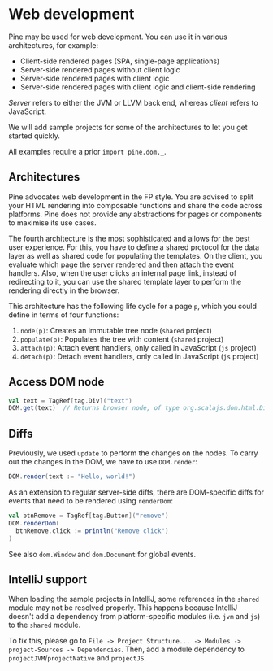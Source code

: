 # Web development
Pine may be used for web development. You can use it in various architectures, for example:

* Client-side rendered pages (SPA, single-page applications)
* Server-side rendered pages without client logic
* Server-side rendered pages with client logic
* Server-side rendered pages with client logic and client-side rendering

_Server_ refers to either the JVM or LLVM back end, whereas _client_ refers to JavaScript.

We will add sample projects for some of the architectures to let you get started quickly.

All examples require a prior `import pine.dom._`.

## Architectures
Pine advocates web development in the FP style. You are advised to split your HTML rendering into composable functions and share the code across platforms. Pine does not provide any abstractions for pages or components to maximise its use cases.

The fourth architecture is the most sophisticated and allows for the best user experience. For this, you have to define a shared protocol for the data layer as well as shared code for populating the templates. On the client, you evaluate which page the server rendered and then attach the event handlers. Also, when the user clicks an internal page link, instead of redirecting to it, you can use the shared template layer to perform the rendering directly in the browser.

This architecture has the following life cycle for a page `p`, which you could define in terms of four functions:

1. `node(p)`: Creates an immutable tree node (`shared` project)
2. `populate(p)`: Populates the tree with content (`shared` project)
3. `attach(p)`: Attach event handlers, only called in JavaScript (`js` project)
4. `detach(p)`: Detach event handlers, only called in JavaScript (`js` project)

## Access DOM node
```scala
val text = TagRef[tag.Div]("text")
DOM.get(text)  // Returns browser node, of type org.scalajs.dom.html.Div
```

## Diffs
Previously, we used `update` to perform the changes on the nodes. To carry out the changes in the DOM, we have to use `DOM.render`:

```scala
DOM.render(text := "Hello, world!")
```

As an extension to regular server-side diffs, there are DOM-specific diffs for events that need to be rendered using `renderDom`:

```scala
val btnRemove = TagRef[tag.Button]("remove")
DOM.renderDom(
  btnRemove.click := println("Remove click")
)
```

See also `dom.Window` and `dom.Document` for global events.

## IntelliJ support
When loading the sample projects in IntelliJ, some references in the `shared` module may not be resolved properly. This happens because IntelliJ doesn't add a dependency from platform-specific modules (i.e. `jvm` and `js`) to the `shared` module.

To fix this, please go to `File -> Project Structure... -> Modules -> project-Sources -> Dependencies`. Then, add a module dependency to `projectJVM`/`projectNative` and `projectJS`.
